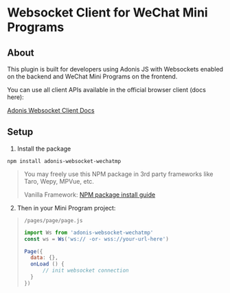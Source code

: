 # Websocket Client for WeChat Mini Programs

## About
This plugin is built for developers using Adonis JS with Websockets enabled on the backend and WeChat Mini Programs on the frontend.

You can use all client APIs available in the official browser client (docs here):

[Adonis Websocket Client Docs](https://adonisjs.com/docs/websocket)

## Setup
1. Install the package
```
npm install adonis-websocket-wechatmp
```
>You may freely use this NPM package in 3rd party frameworks like Taro, Wepy, MPVue, etc.
>
>Vanilla Framework: [NPM package install guide](https://developers.weixin.qq.com/miniprogram/dev/devtools/npm.html?t=18082018)

2. Then in your Mini Program project:
>```/pages/page/page.js```
>```javascript
>import Ws from 'adonis-websocket-wechatmp'
>const ws = Ws('ws:// -or- wss://your-url-here')
>
>Page({
>   data: {},
>   onLoad () {
>       // init websocket connection
>   }
>})
>```